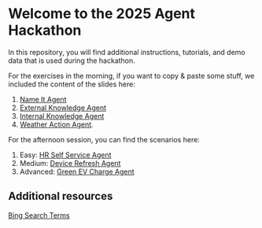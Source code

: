 # Welcome to the 2025 Agent Hackathon

In this repository, you will find additional instructions, tutorials, and demo data that is used during the hackathon.

For the exercises in the morning, if you want to copy & paste some stuff, we included the content of the slides here:

1. [Name It Agent](solutions/name_it_agent.md)
2. [External Knowledge Agent](solutions/external_kd_agent.md)
3. [Internal Knowledge Agent](solutions/internal_kb_agent.md)
4. [Weather Action Agent](weather_actions.md).

For the afternoon session, you can find the scenarios here:

1. Easy: [HR Self Service Agent](solutions/HR%20Self%20Service%20Agent/Easy%20-%20HR%20Self%20Service.pdf)
2. Medium: [Device Refresh Agent](solutions/Device%20Refresh%20Agent%20Lab/Device%20Refresh%20Agent%20Lab%20PDF.pdf)
3. Advanced: [Green EV Charge Agent](gsi_tutorial.md)

## Additional resources

[Bing Search Terms](bing_search_terms.md)
